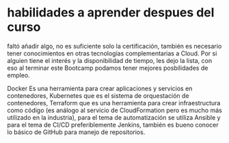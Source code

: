 # habilidades a aprender despues del curso 

faltó añadir algo, no es suficiente solo la certificación, también es necesario tener conocimientos en otras tecnologías complementarias a Cloud. Por si alguien tiene
el interés y la disponibilidad de tiempo, les dejo la lista, con eso al terminar este Bootcamp podamos tener mejores posbilidades de empleo.



Docker Es una herramienta para crear aplicaciones y servicios en contenedores, Kubernetes que es el sistema de orquestación de contenedores, Terraform que es una
herramienta para crear infraestructura como código (es análogo al servicio de CloudFormation pero es mucho más utilizado en la industria), para el tema de automatización
se utiliza Ansible y para el tema de CI/CD preferiblemente Jenkins,  también es bueno conocer lo básico de GitHub para manejo de repositorios.
